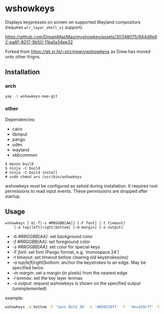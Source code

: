 # wshowkeys

Displays keypresses on screen on supported Wayland compositors (requires
`wlr_layer_shell_v1` support).




https://github.com/DreamMaoMao/myshowkey/assets/30348075/944d9e92-ea6f-4017-9b50-11ba1a34ee32





Forked from https://git.sr.ht/~sircmpwn/wshowkeys as Drew has moved onto other thigns.

## Installation

### arch
```bash
yay -S wshowkeys-mao-git

```

### other

Dependencies:

- cairo
- libinput
- pango
- udev 
- wayland 
- xkbcommon 

```
$ meson build
$ ninja -C build
# ninja -C build install
# sudo chmod a+s /usr/bin/wshowkeys
```

wshowkeys must be configured as setuid during installation. It requires root
permissions to read input events. These permissions are dropped after startup.

## Usage

```
wshowkeys [-b|-f|-s #RRGGBB[AA]] [-F font] [-t timeout]
    [-a top|left|right|bottom] [-m margin] [-o output]
```

- *-b #RRGGBB[AA]*: set background color
- *-f #RRGGBB[AA]*: set foreground color
- *-s #RRGGBB[AA]*: set color for special keys
- *-F font*: set font (Pango format, e.g. 'monospace 24')
- *-t timeout*: set timeout before clearing old keystrokes(ms)
- *-a top|left|right|bottom*: anchor the keystrokes to an edge. May be specified
  twice.
- *-m margin*: set a margin (in pixels) from the nearest edge
- *-l lenmax*: set the key layer lenmax
- *-o output*: request wshowkeys is shown on the specified output
  (unimplemented)

example:
```bash
wshowkeys -a bottom -F 'Sans Bold 30' -s '#B5B520ff' -f  '#ecd29cff' -b '#201B1488' -l 60
```

